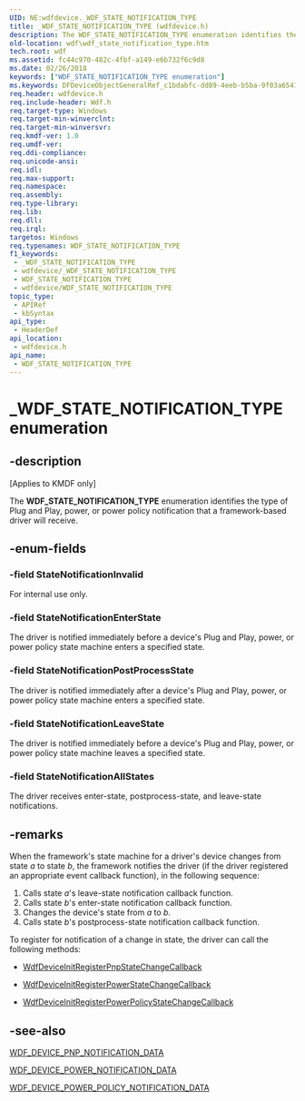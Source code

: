 ```yaml
---
UID: NE:wdfdevice._WDF_STATE_NOTIFICATION_TYPE
title: _WDF_STATE_NOTIFICATION_TYPE (wdfdevice.h)
description: The WDF_STATE_NOTIFICATION_TYPE enumeration identifies the type of Plug and Play, power, or power policy notification that a framework-based driver will receive.
old-location: wdf\wdf_state_notification_type.htm
tech.root: wdf
ms.assetid: fc44c970-482c-4fbf-a149-e6b732f6c9d8
ms.date: 02/26/2018
keywords: ["WDF_STATE_NOTIFICATION_TYPE enumeration"]
ms.keywords: DFDeviceObjectGeneralRef_c1bdabfc-dd89-4eeb-b5ba-9f03a65414c5.xml, StateNotificationAllStates, StateNotificationEnterState, StateNotificationInvalid, StateNotificationLeaveState, StateNotificationPostProcessState, WDF_STATE_NOTIFICATION_TYPE, WDF_STATE_NOTIFICATION_TYPE enumeration, _WDF_STATE_NOTIFICATION_TYPE, kmdf.wdf_state_notification_type, wdf.wdf_state_notification_type, wdfdevice/StateNotificationAllStates, wdfdevice/StateNotificationEnterState, wdfdevice/StateNotificationInvalid, wdfdevice/StateNotificationLeaveState, wdfdevice/StateNotificationPostProcessState, wdfdevice/WDF_STATE_NOTIFICATION_TYPE
req.header: wdfdevice.h
req.include-header: Wdf.h
req.target-type: Windows
req.target-min-winverclnt: 
req.target-min-winversvr: 
req.kmdf-ver: 1.0
req.umdf-ver: 
req.ddi-compliance: 
req.unicode-ansi: 
req.idl: 
req.max-support: 
req.namespace: 
req.assembly: 
req.type-library: 
req.lib: 
req.dll: 
req.irql: 
targetos: Windows
req.typenames: WDF_STATE_NOTIFICATION_TYPE
f1_keywords:
 - _WDF_STATE_NOTIFICATION_TYPE
 - wdfdevice/_WDF_STATE_NOTIFICATION_TYPE
 - WDF_STATE_NOTIFICATION_TYPE
 - wdfdevice/WDF_STATE_NOTIFICATION_TYPE
topic_type:
 - APIRef
 - kbSyntax
api_type:
 - HeaderDef
api_location:
 - wdfdevice.h
api_name:
 - WDF_STATE_NOTIFICATION_TYPE
---
```


# _WDF_STATE_NOTIFICATION_TYPE enumeration


## -description

<p class="CCE_Message">[Applies to KMDF only]</p>

The <b>WDF_STATE_NOTIFICATION_TYPE</b> enumeration identifies the type of Plug and Play, power, or power policy notification that a framework-based driver will receive.

## -enum-fields

### -field StateNotificationInvalid

For internal use only.

### -field StateNotificationEnterState

The driver is notified immediately before a device's Plug and Play, power, or power policy state machine enters a specified state.

### -field StateNotificationPostProcessState

The driver is notified immediately after a device's Plug and Play, power, or power policy state machine enters a specified state.

### -field StateNotificationLeaveState

The driver is notified immediately before a device's Plug and Play, power, or power policy state machine leaves a specified state.

### -field StateNotificationAllStates

The driver receives enter-state, postprocess-state, and leave-state notifications.

## -remarks

When the framework's state machine for a driver's device changes from state <i>a</i> to state <i>b</i>, the framework notifies the driver (if the driver registered an appropriate event callback function), in the following sequence:

<ol>
<li>
Calls state <i>a</i>'s leave-state notification callback function.

</li>
<li>
Calls state <i>b</i>'s enter-state notification callback function.

</li>
<li>
Changes the device's state from <i>a</i> to <i>b</i>.

</li>
<li>
Calls state <i>b</i>'s postprocess-state notification callback function.

</li>
</ol>
To register for notification of a change in state, the driver can call the following methods:

<ul>
<li>

<a href="/windows-hardware/drivers/ddi/wdfdevice/nf-wdfdevice-wdfdeviceinitregisterpnpstatechangecallback">WdfDeviceInitRegisterPnpStateChangeCallback</a>


</li>
<li>

<a href="/windows-hardware/drivers/ddi/wdfdevice/nf-wdfdevice-wdfdeviceinitregisterpowerstatechangecallback">WdfDeviceInitRegisterPowerStateChangeCallback</a>


</li>
<li>

<a href="/windows-hardware/drivers/ddi/wdfdevice/nf-wdfdevice-wdfdeviceinitregisterpowerpolicystatechangecallback">WdfDeviceInitRegisterPowerPolicyStateChangeCallback</a>


</li>
</ul>

## -see-also

<a href="/windows-hardware/drivers/ddi/wdfdevice/ns-wdfdevice-_wdf_device_pnp_notification_data">WDF_DEVICE_PNP_NOTIFICATION_DATA</a>



<a href="/windows-hardware/drivers/ddi/wdfdevice/ns-wdfdevice-_wdf_device_power_notification_data">WDF_DEVICE_POWER_NOTIFICATION_DATA</a>



<a href="/windows-hardware/drivers/ddi/wdfdevice/ns-wdfdevice-_wdf_device_power_policy_notification_data">WDF_DEVICE_POWER_POLICY_NOTIFICATION_DATA</a>